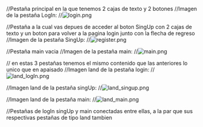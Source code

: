//Pestaña principal en la que tenemos 2 cajas de texto y 2 botones 
//Imagen de la pestaña LogIn: 
//![login.png](img%2Flogin.png)

//Pestaña a la cual vas depues de acceder al boton SingUp con 2 cajas de texto y un boton para volver a la pagina login junto con la flecha de regreso
//Imagen de la pestaña SingUp: 
//![register.png](img%2Fregister.png)

//Pestaña main vacia
//Imagen de la pestaña main:
//![main.png](img%2Fmain.png)


// en estas 3 pestañas tenemos el mismo contenido que las anteriores lo unico que en apaisado
//Imagen land de la pestaña login: 
//![land_logIn.png](img%2Fland_logIn.png)

//Imagen land de la pestaña singUp: 
//![land_singup.png](img%2Fland_singup.png)

//Imagen land de la pestaña main: 
//![land_main.png](img%2Fland_main.png)

//Pestañas de logIn singUp y main conectadas entre ellas, a la par que sus respectivas pestañas de tipo land tambien